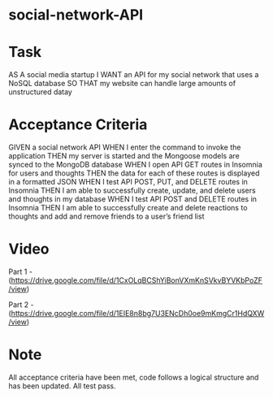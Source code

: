 # social-network-API

# Task
AS A social media startup
I WANT an API for my social network that uses a NoSQL database
SO THAT my website can handle large amounts of unstructured datay

# Acceptance Criteria
GIVEN a social network API
WHEN I enter the command to invoke the application
THEN my server is started and the Mongoose models are synced to the MongoDB database
WHEN I open API GET routes in Insomnia for users and thoughts
THEN the data for each of these routes is displayed in a formatted JSON
WHEN I test API POST, PUT, and DELETE routes in Insomnia
THEN I am able to successfully create, update, and delete users and thoughts in my database
WHEN I test API POST and DELETE routes in Insomnia
THEN I am able to successfully create and delete reactions to thoughts and add and remove friends to a user’s friend list

# Video
Part 1 - (https://drive.google.com/file/d/1CxOLqBCShYiBonVXmKnSVkvBYVKbPoZF/view)

Part 2 - (https://drive.google.com/file/d/1EIE8n8bg7U3ENcDh0oe9mKmgCr1HdQXW/view)


# Note
All acceptance criteria have been met, code follows a logical structure and has been updated. All test pass. 

